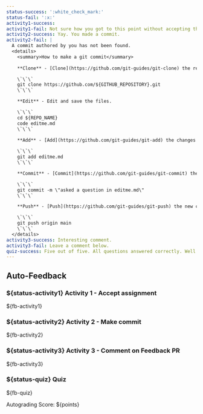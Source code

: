```yaml
---
status-success: ':white_check_mark:'
status-fail: ':x:'
activity1-success:
activity1-fail: Not sure how you got to this point without accepting the assignment. There is probably a bug in the marking code. Please submit an issue to https://github.com/markpatterson27/GitHub-Classroom-Introductory-Assignment/issues.
activity2-success: Yay. You made a commit.
activity2-fail: |
  A commit authored by you has not been found.
  <details>
    <summary>How to make a git commit</summary>
    
    **Clone** - [Clone](https://github.com/git-guides/git-clone) the repository to your local machine.

    \`\`\`
    git clone https://github.com/${GITHUB_REPOSITORY}.git
    \`\`\`

    **Edit** - Edit and save the files.

    \`\`\`
    cd ${REPO_NAME}
    code editme.md
    \`\`\`

    **Add** - [Add](https://github.com/git-guides/git-add) the changes to staging.
    
    \`\`\`
    git add editme.md
    \`\`\`

    **Commit** - [Commit](https://github.com/git-guides/git-commit) the changes to the git repo.

    \`\`\`
    git commit -m \"asked a question in editme.md\"
    \`\`\`

    **Push** - [Push](https://github.com/git-guides/git-push) the new commits back to the remote repository.

    \`\`\`
    git push origin main
    \`\`\`
  </details>
activity3-success: Interesting comment.
activity3-fail: Leave a comment below.
quiz-success: Five out of five. All questions answered correctly. Well done.
---
```


## Auto-Feedback

### ${status-activity1} Activity 1 - Accept assignment

${fb-activity1}

### ${status-activity2} Activity 2 - Make commit

${fb-activity2}

### ${status-activity3} Activity 3 - Comment on Feedback PR

${fb-activity3}

### ${status-quiz} Quiz

${fb-quiz}

Autograding Score: ${points}

